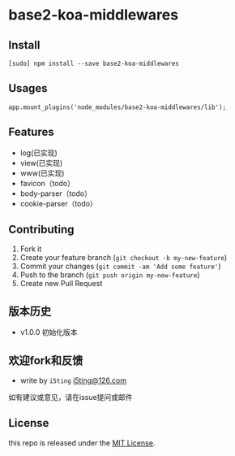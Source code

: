 # base2-koa-middlewares

## Install

    [sudo] npm install --save base2-koa-middlewares

## Usages

```
app.mount_plugins('node_modules/base2-koa-middlewares/lib');
```

## Features

- log(已实现)
- view(已实现)
- www(已实现)
- favicon（todo）
- body-parser（todo）
- cookie-parser（todo）

## Contributing

1. Fork it
2. Create your feature branch (`git checkout -b my-new-feature`)
3. Commit your changes (`git commit -am 'Add some feature'`)
4. Push to the branch (`git push origin my-new-feature`)
5. Create new Pull Request

## 版本历史

- v1.0.0 初始化版本

## 欢迎fork和反馈

- write by `i5ting` i5ting@126.com

如有建议或意见，请在issue提问或邮件

## License

this repo is released under the [MIT
License](http://www.opensource.org/licenses/MIT).
